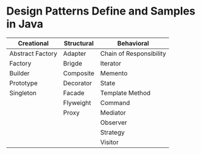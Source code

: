 # Design Patterns Define and Samples in Java

| Creational        | Structural | Behavioral              |
| ----------------- | ---------- | ----------------------- |
| Abstract Factory  | Adapter    | Chain of Responsibility |
| Factory           | Brigde     | Iterator                |
| Builder           | Composite  | Memento                 |
| Prototype         | Decorator  | State                   |
| Singleton         | Facade     | Template Method         |
|                   | Flyweight  | Command                 |
|                   | Proxy      | Mediator                |
|                   |            | Observer                |
|                   |            | Strategy                |
|                   |            | Visitor                 |
